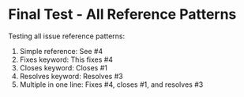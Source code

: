 # Final Test - All Reference Patterns

Testing all issue reference patterns:

1. Simple reference: See #4
2. Fixes keyword: This fixes #4
3. Closes keyword: Closes #1
4. Resolves keyword: Resolves #3
5. Multiple in one line: Fixes #4, closes #1, and resolves #3